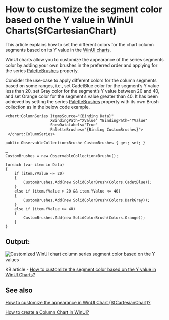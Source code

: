 # How to customize the segment color based on the Y value in WinUI Charts(SfCartesianChart)

This article explains how to set the different colors for the chart column segments based on its Y value in the [WinUI charts](https://www.syncfusion.com/winui-controls/charts).

WinUI charts allow you to customize the appearance of the series segments color by adding your own brushes in the preferred order and applying for the series [PaletteBrushes](https://help.syncfusion.com/cr/winui/Syncfusion.UI.Xaml.Charts.ChartSeriesBase.html#Syncfusion_UI_Xaml_Charts_ChartSeriesBase_PaletteBrushes) property.

Consider the use-case to apply different colors for the column segments based on some ranges, i.e., set CadetBlue color for the segment’s Y value less than 20, set Gray color for the segment’s Y value between 20 and 40, and set Orange color for the segment’s value greater than 40. It has been achieved by setting the series [PaletteBrushes](https://help.syncfusion.com/cr/winui/Syncfusion.UI.Xaml.Charts.ChartSeriesBase.html#Syncfusion_UI_Xaml_Charts_ChartSeriesBase_PaletteBrushes) property with its own Brush collection as in the below code example.

```
<chart:ColumnSeries ItemsSource="{Binding Data}"
                    XBindingPath="XValue" YBindingPath="YValue"
                    ShowDataLabels="True"
                    PaletteBrushes="{Binding CustomBrushes}">
 </chart:ColumnSeries>
```

```
public ObservableCollection<Brush> CustomBrushes { get; set; }

…
CustomBrushes = new ObservableCollection<Brush>();

foreach (var item in Data)
{
    if (item.YValue <= 20)
    {
        CustomBrushes.Add(new SolidColorBrush(Colors.CadetBlue));
    }
    else if (item.YValue > 20 && item.YValue <= 40)
    {
        CustomBrushes.Add(new SolidColorBrush(Colors.DarkGray));
    }
    else if (item.YValue >= 40) 
    {
        CustomBrushes.Add(new SolidColorBrush(Colors.Orange));
    }
}
```

## Output:

![Customized WinUI chart column series segment color based on the Y values](https://user-images.githubusercontent.com/53489303/193756740-cd6db33b-6100-4dd3-8891-71c53bec5eb6.png)

KB article - [How to customize the segment color based on the Y value in WinUI Charts?]()

## See also

[How to customize the appearance in WinUI Chart (SfCartesianChart)?](https://help.syncfusion.com/winui/cartesian-charts/appearance)

[How to create a Column Chart in WinUI?](https://www.syncfusion.com/kb/13539/how-to-create-a-column-chart-in-winui)
